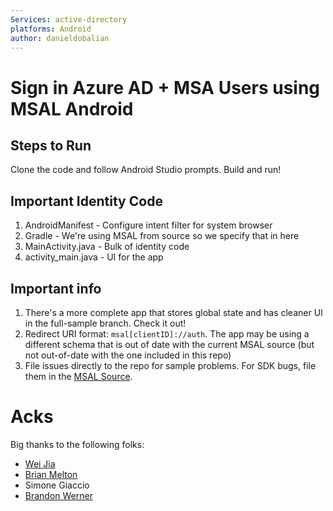 ```yaml
---
Services: active-directory
platforms: Android
author: danieldobalian
---
```


# Sign in Azure AD + MSA Users using MSAL Android

## Steps to Run

Clone the code and follow Android Studio prompts. Build and run!

## Important Identity Code

1. AndroidManifest - Configure intent filter for system browser
2. Gradle - We're using MSAL from source so we specify that in here
3. MainActivity.java - Bulk of identity code
4. activity_main.java - UI for the app

## Important info

1. There's a more complete app that stores global state and has cleaner UI in the full-sample branch. Check it out!
2. Redirect URI format: `msal[clientID]://auth`.  The app may be using a different schema that is out of date with the current MSAL source (but not out-of-date with the one included in this repo)
3. File issues directly to the repo for sample problems.  For SDK bugs, file them in the [MSAL Source](https://github.com/AzureAD/microsoft-authentication-library-for-android). 

# Acks

Big thanks to the following folks:
- [Wei Jia](https://github.com/weijjia)
- [Brian Melton](https://github.com/iambmelt)
- Simone Giaccio
- [Brandon Werner](https://github.com/xerners)
